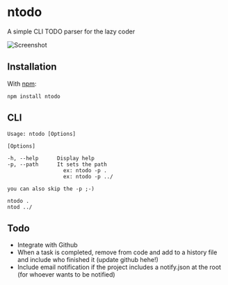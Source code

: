 ntodo
=====

A simple CLI TODO parser for the lazy coder


![Screenshot](https://github.com/geeklist/ntodo/raw/master/misc/sample.png)

Installation
------------

With [npm](http://github.com/isaacs/npm):

    npm install ntodo

CLI
---

    Usage: ntodo [Options]
    
    [Options]
    
    -h, --help      Display help
    -p, --path      It sets the path
                      ex: ntodo -p .
                      ex: ntodo -p ../
    
    you can also skip the -p ;-)
    
    ntodo .
    ntod ../

Todo
------------

  * Integrate with Github
  * When a task is completed, remove from code and add to a history file and include who finished it (update github hehe!)
  * Include email notification if the project includes a notify.json at the root (for whoever wants to be notified)
